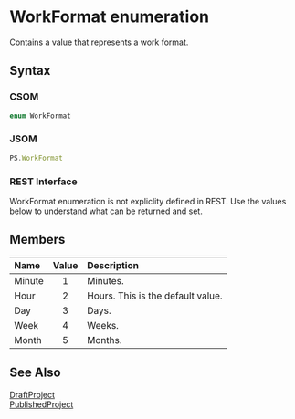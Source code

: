 [comment]: # (Name:WorkFormat)
[comment]: # (Name:Microsoft.Office.Project.Server.Library.Project+WorkFormat)
[comment]: # (Type:Enum)
[comment]: # (Status:Incomplete)

# <a name="name"></a>WorkFormat enumeration

<a name="description"></a>Contains a value that represents a work format.

## <a name="syntax"></a>Syntax

### CSOM

```C#
enum WorkFormat 
```
### JSOM

```JavaScript
PS.WorkFormat
```
### REST Interface

WorkFormat enumeration is not expliclity defined in REST.  Use the values below to understand what can be returned and set.

## <a name="members"></a>Members

<a name="enumMembers"></a>

|**Name**|**Value**|**Description**|
|:------ |:----: |:----- |
|<a name="Minute"></a>Minute|1|Minutes.|
|<a name="Hour"></a>Hour|2|Hours. This is the default value.|
|<a name="Day"></a>Day|3|Days.|
|<a name="Week"></a>Week|4|Weeks.|
|<a name="Month"></a>Month|5|Months.|

## <a name="seeAlso"></a>See Also

[DraftProject](DraftProject.md)<br/>
[PublishedProject](PublishedProject.md)<br/>
